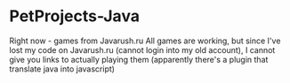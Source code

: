 # PetProjects-Java
Right now - games from Javarush.ru
All games are working, but since I've lost my code on Javarush.ru (cannot login into my old account), I cannot give
 you links to actually playing them (apparently there's a plugin that translate java into javascript)